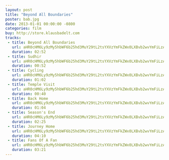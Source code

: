 ```yaml
---
layout: post
title: "Beyond All Boundaries"
poster: bab.jpg
date: 2013-01-01 00:00:00 -0800
categories: film
buy: http://store.klausbadelt.com
tracks:
 - title: Beyond All Boundaries
   url: aHR0cHM6Ly9zMy5hbWF6b25hd3MuY29tL2tsYXVzYmFkZWx0LXBvb2wvYmFiLzAxIEJleW9uZCBBbGwgQm91bmRhcmllcy5tcDM=
   duration: 02:52
 - title: Sudhir
   url: aHR0cHM6Ly9zMy5hbWF6b25hd3MuY29tL2tsYXVzYmFkZWx0LXBvb2wvYmFiLzAyIFN1ZGhpci5tcDM=
   duration: 00:52
 - title: Cycling
   url: aHR0cHM6Ly9zMy5hbWF6b25hd3MuY29tL2tsYXVzYmFkZWx0LXBvb2wvYmFiLzAzIEN5Y2xpbmcubXAz
   duration: 01:02
 - title: Temple Visit
   url: aHR0cHM6Ly9zMy5hbWF6b25hd3MuY29tL2tsYXVzYmFkZWx0LXBvb2wvYmFiLzA0IFRlbXBsZSBWaXNpdC5tcDM=
   duration: 00:40
 - title: Back Home
   url: aHR0cHM6Ly9zMy5hbWF6b25hd3MuY29tL2tsYXVzYmFkZWx0LXBvb2wvYmFiLzA1IEJhY2sgSG9tZS5tcDM=
   duration: 01:04
 - title: Season's End
   url: aHR0cHM6Ly9zMy5hbWF6b25hd3MuY29tL2tsYXVzYmFkZWx0LXBvb2wvYmFiLzA2IFNlYXNvbidzIEVuZC5tcDM=
   duration: 02:25
 - title: Journey Home
   url: aHR0cHM6Ly9zMy5hbWF6b25hd3MuY29tL2tsYXVzYmFkZWx0LXBvb2wvYmFiLzA3IEpvdXJuZXkgSG9tZS5tcDM=
   duration: 04:10
 - title: Fans Of A Fan
   url: aHR0cHM6Ly9zMy5hbWF6b25hd3MuY29tL2tsYXVzYmFkZWx0LXBvb2wvYmFiLzA4IEZhbnMgT2YgQSBGYW4ubXAz
   duration: 03:21
---
```

